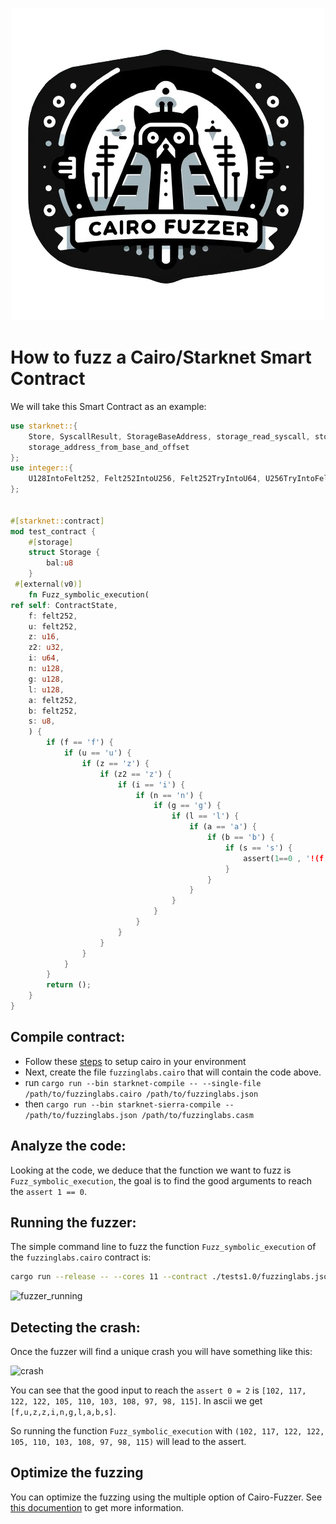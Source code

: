 <p align="center">
  <img src="./imgs/cairo_fuzzer.png" />
</p>

# How to fuzz a Cairo/Starknet Smart Contract

We will take this Smart Contract as an example:
```rust
use starknet::{
    Store, SyscallResult, StorageBaseAddress, storage_read_syscall, storage_write_syscall,
    storage_address_from_base_and_offset
};
use integer::{
    U128IntoFelt252, Felt252IntoU256, Felt252TryIntoU64, U256TryIntoFelt252, u256_from_felt252
};


#[starknet::contract]
mod test_contract {
    #[storage]
    struct Storage {
        bal:u8
    }
 #[external(v0)]
    fn Fuzz_symbolic_execution(
ref self: ContractState,
    f: felt252,
    u: felt252,
    z: u16,
    z2: u32,
    i: u64,
    n: u128,
    g: u128,
    l: u128,
    a: felt252,
    b: felt252,
    s: u8,
    ) {
        if (f == 'f') {
            if (u == 'u') {
                if (z == 'z') {
                    if (z2 == 'z') {
                        if (i == 'i') {
                            if (n == 'n') {
                                if (g == 'g') {
                                    if (l == 'l') {
                                        if (a == 'a') {
                                            if (b == 'b') {
                                                if (s == 's') {
                                                    assert(1==0 , '!(f & t)');
                                                }
                                            }
                                        }
                                    }
                                }
                            }
                        }
                    }
                }
            }
        }
        return ();
    }
}
```

## Compile contract:
- Follow these [steps](https://github.com/starkware-libs/cairo#getting-started) to setup cairo in your environment
- Next, create the file `fuzzinglabs.cairo` that will contain the code above.
- run `cargo run --bin starknet-compile -- --single-file /path/to/fuzzinglabs.cairo /path/to/fuzzinglabs.json`
- then `cargo run --bin starknet-sierra-compile -- /path/to/fuzzinglabs.json /path/to/fuzzinglabs.casm`

## Analyze the code:
Looking at the code, we deduce that the function we want to fuzz is `Fuzz_symbolic_execution`, the goal is to find the good arguments to reach the `assert 1 == 0`.

## Running the fuzzer:
The simple command line to fuzz the function `Fuzz_symbolic_execution` of the `fuzzinglabs.cairo` contract is:

```sh
cargo run --release -- --cores 11 --contract ./tests1.0/fuzzinglabs.json --casm ./tests1.0/fuzzinglabs.casm --target-function "Fuzz_symbolic_execution" 
```

![fuzzer_running](fuzzer_running.png)

## Detecting the crash:
Once the fuzzer will find a unique crash you will have something like this:

![crash](crash.png)

You can see that the good input to reach the `assert 0 = 2` is `[102, 117, 122, 122, 105, 110, 103, 108, 97, 98, 115]`.
In ascii we get `[f,u,z,z,i,n,g,l,a,b,s]`.

So running the function `Fuzz_symbolic_execution` with `(102, 117, 122, 122, 105, 110, 103, 108, 97, 98, 115)` will lead to the assert.

## Optimize the fuzzing

You can optimize the fuzzing using the multiple option of Cairo-Fuzzer.
See [this documention](Usage.md) to get more information.